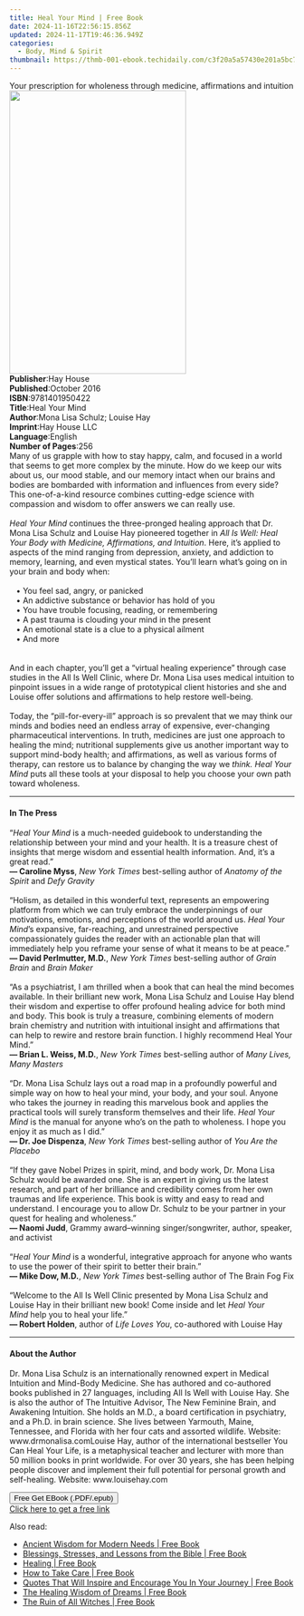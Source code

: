 ```yaml
---
title: Heal Your Mind | Free Book
date: 2024-11-16T22:56:15.856Z
updated: 2024-11-17T19:46:36.949Z
categories:
  - Body, Mind & Spirit
thumbnail: https://thmb-001-ebook.techidaily.com/c3f20a5a57430e201a5bc70677720dc3a2a3a55fe6c6f3dd143daea6e430163f.jpg
---
```

<main id="book-container">
  <div class="flex flex-col">
    <div class="book-brief flex-1 py-6 px-4 sm:p-6 md:py-10 md:px-8">
      <!-- brief-->
      <div class="book-brief-main">
        Your prescription for wholeness through medicine, affirmations and
        intuition
      </div>
    </div>
    <div
      class="book-meta-info flex-1 grid gap-4 col-start-1 col-end-3 row-start-1 sm:mb-6 sm:grid-cols-4 lg:gap-6 lg:col-start-2 lg:row-end-6 lg:row-span-6 lg:mb-0"
    >
      <div
        class="book-meta-info-left place-content-center mt-4 p-4 text-sm leading-6 col-start-2 col-span-2 dark:text-slate-400"
      >
        <img
          class="w-full h-500 object-cover rounded-lg sm:h-255 sm:col-span-2 lg:col-span-full"
          src="https://img-001-ebook.techidaily.com/0a15fa5d09d857ac96f0a3434a96549f14690fa9f3329c29d30c2a708d2ba099.jpg"
          alt=""
          width="312"
          height="500"
        />
      </div>
      <div
        class="book-meta-info-right mt-2 col-start-1 row-start-2 col-span-3 self-center"
      >
        <!-- meta data  -->
        <div class="flex flex-col px-4 md:px-8">
          <div class="flex-1">
            <strong>Publisher</strong>:<span class="px-2">Hay House</span>
          </div>
          <div class="flex-1">
            <strong>Published</strong>:<span class="px-2">October 2016</span>
          </div>
          <div class="flex-1">
            <strong>ISBN</strong>:<span class="px-2">9781401950422</span>
          </div>
          <div class="flex-1">
            <strong>Title</strong>:<span class="px-2">Heal Your Mind</span>
          </div>
          <div class="flex-1">
            <strong>Author</strong>:<span class="px-2"
              >Mona Lisa Schulz; Louise Hay</span
            >
          </div>
          <div class="flex-1">
            <strong>Imprint</strong>:<span class="px-2">Hay House LLC</span>
          </div>
          <div class="flex-1">
            <strong>Language</strong>:<span class="px-2">English</span>
          </div>
          <div class="flex-1">
            <strong>Number of Pages</strong>:<span class="px-2">256</span>
          </div>
        </div>
      </div>
    </div>
    <div class="book-description flex-1 py-6 px-4 sm:p-6 md:py-10 md:px-8">
      <div class="book-description-main">
        <div accordion-content="" id="description">
          Many of us grapple with how to stay happy, calm, and focused in a
          world that seems to get more complex by the minute. How do we keep our
          wits about us, our mood stable, and our memory intact when our brains
          and bodies are bombarded with information and influences from every
          side? This one-of-a-kind resource combines cutting-edge science with
          compassion and wisdom to offer answers we can really use.<br /><br /><i
            >Heal Your Mind</i
          >
          continues the three-pronged healing approach that Dr. Mona Lisa Schulz
          and Louise Hay pioneered together in
          <i
            >All Is Well: Heal Your Body with Medicine, Affirmations, and
            Intuition</i
          >. Here, it’s applied to aspects of the mind ranging from depression,
          anxiety, and addiction to memory, learning, and even mystical states.
          You’ll learn what’s going on in your brain and body when:<br /><br />&nbsp;&nbsp;&nbsp;•&nbsp;You
          feel sad, angry, or panicked<br />&nbsp;&nbsp;&nbsp;•&nbsp;An
          addictive substance or behavior has hold of you<br />&nbsp;&nbsp;&nbsp;•&nbsp;You
          have trouble focusing, reading, or remembering<br />&nbsp;&nbsp;&nbsp;•&nbsp;A
          past trauma is clouding your mind in the present<br />&nbsp;&nbsp;&nbsp;•&nbsp;An
          emotional state is a clue to a physical ailment<br />&nbsp;&nbsp;&nbsp;•&nbsp;And
          more<br /><br /><br />And in each chapter, you’ll get a “virtual
          healing experience” through case studies in the All Is Well Clinic,
          where Dr. Mona Lisa uses medical intuition to pinpoint issues in a
          wide range of prototypical client histories and she and Louise offer
          solutions and affirmations to help restore well-being.<br /><br />Today,
          the “pill-for-every-ill” approach is so prevalent that we may think
          our minds and bodies need an endless array of expensive, ever-changing
          pharmaceutical interventions. In truth, medicines are just one
          approach to healing the mind; nutritional supplements give us another
          important way to support mind-body health; and affirmations, as well
          as various forms of therapy, can restore us to balance by changing the
          way we <i>think. Heal Your Mind</i> puts all these tools at your
          disposal to help you choose your own path toward wholeness.
        </div>
        <div class="accordion-fader"></div>
      </div>
    </div>
    <div class="book-excerpts flex-1 py-6 px-4 sm:p-6 md:py-10 md:px-8">
      <!-- excerpts-->
      <div class="book-excerpts-main">
        <hr />
        <h4 class="placeholder placeholder-heading">
          <span>In The Press</span>
        </h4>
        <p>
          “<i>Heal Your Mind</i>&nbsp;is a much-needed guidebook to
          understanding the relationship between your mind and your health. It
          is a treasure chest of insights that merge wisdom and essential health
          information. And, it’s a great read.”&nbsp;<br /><b>— Caroline Myss</b
          >,&nbsp;<i>New York Times</i>&nbsp;best-selling author of&nbsp;<i
            >Anatomy of the Spirit&nbsp;</i
          >and&nbsp;<i>Defy Gravity</i><br /><br />“Holism, as detailed in this
          wonderful text, represents an empowering platform from which we can
          truly embrace the underpinnings of our motivations, emotions, and
          perceptions of the world around us.&nbsp;<i>Heal Your Mind</i>’s
          expansive, far-reaching, and unrestrained perspective compassionately
          guides the reader with an actionable plan that will immediately help
          you reframe your sense of what it means to be at peace.”<br /><b
            >— David Perlmutter, M.D.</b
          >,&nbsp;<i>New York Times</i>&nbsp;best-selling author of&nbsp;<i
            >Grain Brain</i
          >&nbsp;and&nbsp;<i>Brain Maker</i><br /><br />“As a psychiatrist, I am
          thrilled when a book that can heal the mind becomes available. In
          their brilliant new work, Mona Lisa Schulz and Louise Hay blend their
          wisdom and expertise to offer profound healing advice for both mind
          and body. This book is truly a treasure, combining elements of modern
          brain chemistry and nutrition with intuitional insight and
          affirmations that can help to rewire and restore brain function. I
          highly recommend Heal Your Mind.”<br /><b>— Brian L. Weiss, M.D.</b
          >,&nbsp;<i>New York Times</i>&nbsp;best-selling author of&nbsp;<i
            >Many Lives, Many Masters</i
          ><br /><br />“Dr. Mona Lisa Schulz lays out a road map in a profoundly
          powerful and simple way on how to heal your mind, your body, and your
          soul. Anyone who takes the journey in reading this marvelous book and
          applies the practical tools will surely transform themselves and their
          life.&nbsp;<i>Heal Your Mind&nbsp;</i>is the manual for anyone who’s
          on the path to wholeness. I hope you enjoy it as much as I did.”<br /><b
            >— Dr. Joe Dispenza</b
          >,&nbsp;<i>New York Times</i>&nbsp;best-selling author of&nbsp;<i
            >You Are the Placebo</i
          ><br /><br />“If they gave Nobel Prizes in spirit, mind, and body
          work, Dr. Mona Lisa Schulz would be awarded one. She is an expert in
          giving us the latest research, and part of her brilliance and
          credibility comes from her own traumas and life experience. This book
          is witty and easy to read and understand. I encourage you to allow Dr.
          Schulz to be your partner in your quest for healing and
          wholeness.”&nbsp;<br /><b>— Naomi Judd</b>, Grammy award–winning
          singer/songwriter, author, speaker, and activist<br /><br />“<i
            >Heal Your Mind</i
          >&nbsp;is a wonderful, integrative approach for anyone who wants to
          use the power of their spirit to better their brain.”<br /><b
            >— Mike Dow, M.D.</b
          >,&nbsp;<i>New York Times</i>&nbsp;best-selling author of The Brain
          Fog Fix<br /><br />“Welcome to the All Is Well Clinic presented by
          Mona Lisa Schulz and Louise Hay in their brilliant new book! Come
          inside and let&nbsp;<i>Heal Your Mind</i>&nbsp;help you to heal your
          life.”&nbsp;<br /><b>— Robert Holden</b>, author of&nbsp;<i
            >Life Loves You</i
          >, co-authored with Louise Hay
        </p>
      </div>
    </div>
    <div class="book-about-author flex-1 py-6 px-4 sm:p-6 md:py-10 md:px-8">
      <!-- about author-->
      <div class="book-main-author-main">
        <hr />
        <h4 class="placeholder placeholder-heading">
          <span>About the Author</span>
        </h4>
        <p>
          Dr. Mona Lisa Schulz is an internationally renowned expert in Medical
          Intuition and Mind-Body Medicine. She has authored and co-authored
          books published in 27 languages, including All Is Well with Louise
          Hay. She is also the author of The Intuitive Advisor, The New Feminine
          Brain, and Awakening Intuition. She holds an M.D., a board
          certification in psychiatry, and a Ph.D. in brain science. She lives
          between Yarmouth, Maine, Tennessee, and Florida with her four cats and
          assorted wildlife. Website: www.drmonalisa.comLouise Hay, author of
          the international bestseller You Can Heal Your Life, is a metaphysical
          teacher and lecturer with more than 50 million books in print
          worldwide. For over 30 years, she has been helping people discover and
          implement their full potential for personal growth and self-healing.
          Website: www.louisehay.com
        </p>
      </div>
    </div>
    <div class="book-free-get flex-1 py-6 px-4 sm:p-6 md:py-10 md:px-8">
      <button
        id="btn-free-get"
        class="bg-blue-500 hover:bg-blue-700 text-white font-bold py-2 px-4 rounded"
      >
        Free Get EBook (.PDF/.epub)
      </button>
      <div id="countdown-display" class="px-2 text-lg mt-2"></div>
      <a
        id="free-link"
        class="hidden bg-blue-500 hover:bg-blue-700 text-white font-bold py-2 px-4 rounded"
        href="https://www.ebooks.com/en-us/book/96316811/heal-your-mind/mona-lisa-schulz/"
        target="_blank"
        >Click here to get a free link</a
      >
    </div>
    <script>
      let countdownTime = 0;
      let countdownInterval = null;
      document
        .getElementById('btn-free-get')
        .addEventListener('click', startCountdown);
      function startCountdown() {
        countdownTime = new Date().getTime() + 60000 * 3;
        countdownInterval = setInterval(updateCountdown, 1000);
        document.getElementById('btn-free-get').disabled = true;
        document
          .getElementById('btn-free-get')
          .classList.add('bg-gray-500', 'cursor-not-allowed');
      }
      function updateCountdown() {
        let currentTime = new Date().getTime();
        let timeLeft = countdownTime - currentTime;
        let secondsLeft = Math.floor(timeLeft / 1000);
        document.getElementById('countdown-display').innerHTML =
          `Remaining time: ${secondsLeft} seconds.`;
        if (secondsLeft <= 0) {
          clearInterval(countdownInterval);
          document.getElementById('btn-free-get').classList.add('hidden');
          document.getElementById('free-link').classList.remove('hidden');
          document.getElementById('countdown-display').innerHTML = '';
        }
      }
    </script>
  </div>
</main>

<ins class="adsbygoogle"
      style="display:block"
      data-ad-client="ca-pub-7571918770474297"
      data-ad-slot="8358498916"
      data-ad-format="auto"
      data-full-width-responsive="true"></ins>
    

<span class="atpl-alsoreadstyle">Also read:</span>
<div><ul>
<li><a href="https://novels-ebooks.techidaily.com/210464462-9781646287840-ancient-wisdom-for-modern-needs/"><u>Ancient Wisdom for Modern Needs | Free Book</u></a></li>
<li><a href="https://novels-ebooks.techidaily.com/210464677-9781639611171-blessings-stresses-and-lessons-from-the-bible/"><u>Blessings, Stresses, and Lessons from the Bible | Free Book</u></a></li>
<li><a href="https://novels-ebooks.techidaily.com/210464657-9781098084202-healing/"><u>Healing | Free Book</u></a></li>
<li><a href="https://novels-ebooks.techidaily.com/210465687-9780593541081-how-to-take-care/"><u>How to Take Care | Free Book</u></a></li>
<li><a href="https://novels-ebooks.techidaily.com/210465101-9781639036257-quotes-that-will-inspire-and-encourage-you-in-your-journey/"><u>Quotes That Will Inspire and Encourage You In Your Journey | Free Book</u></a></li>
<li><a href="https://novels-ebooks.techidaily.com/210465717-9781401969141-the-healing-wisdom-of-dreams/"><u>The Healing Wisdom of Dreams | Free Book</u></a></li>
<li><a href="https://novels-ebooks.techidaily.com/210465730-9780593316580-the-ruin-of-all-witches/"><u>The Ruin of All Witches | Free Book</u></a></li>
</ul></div>

